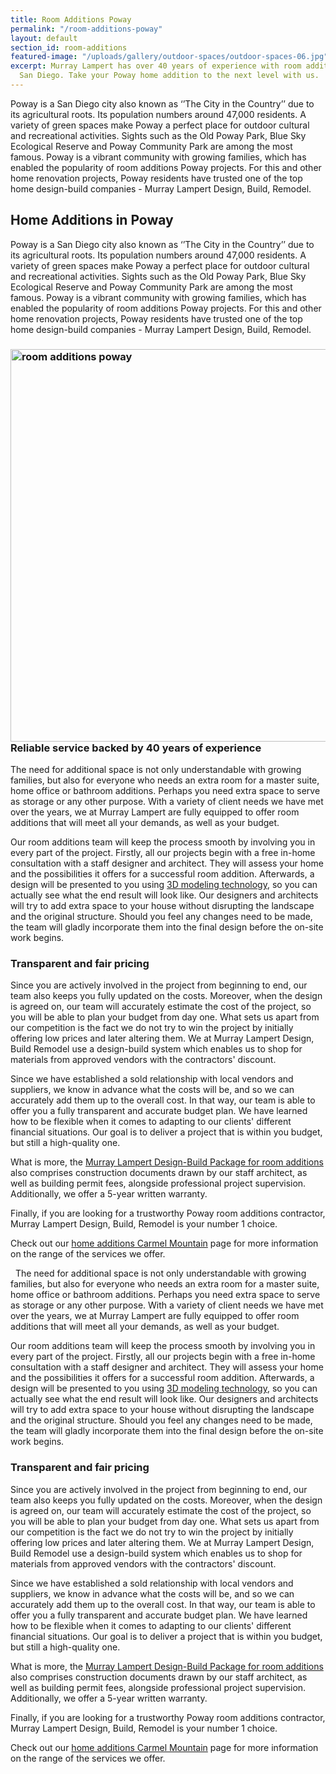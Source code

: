 ```yaml
---
title: Room Additions Poway
permalink: "/room-additions-poway"
layout: default
section_id: room-additions
featured-image: "/uploads/gallery/outdoor-spaces/outdoor-spaces-06.jpg"
excerpt: Murray Lampert has over 40 years of experience with room additions in Poway,
  San Diego. Take your Poway home addition to the next level with us.
---
```


Poway is a San Diego city also known as ‘’The City in the Country’’ due to its agricultural roots. Its population numbers around 47,000 residents. A variety of green spaces make Poway a perfect place for outdoor cultural and recreational activities. Sights such as the Old Poway Park, Blue Sky Ecological Reserve and Poway Community Park are among the most famous. Poway is a vibrant community with growing families, which has enabled the popularity of room additions Poway projects. For this and other home renovation projects, Poway residents have trusted one of the top home design-build companies - Murray Lampert Design, Build, Remodel.

## Home Additions in Poway

Poway is a San Diego city also known as ‘’The City in the Country’’ due to its agricultural roots. Its population numbers around 47,000 residents. A variety of green spaces make Poway a perfect place for outdoor cultural and recreational activities. Sights such as the Old Poway Park, Blue Sky Ecological Reserve and Poway Community Park are among the most famous. Poway is a vibrant community with growing families, which has enabled the popularity of room additions Poway projects. For this and other home renovation projects, Poway residents have trusted one of the top home design-build companies - Murray Lampert Design, Build, Remodel.
<h3><img class="aligncenter wp-image-3087 size-large" src="http://murraylampert.com/wp-content/uploads/3.-Brown-Rear-2-After-1024x684.jpg" alt="room additions poway" width="940" height="628" />Reliable service backed by 40 years of experience</h3>
The need for additional space is not only understandable with growing families, but also for everyone who needs an extra room for a master suite, home office or bathroom additions. Perhaps you need extra space to serve as storage or any other purpose. With a variety of client needs we have met over the years, we at Murray Lampert are fully equipped to offer room additions that will meet all your demands, as well as your budget.

Our room additions team will keep the process smooth by involving you in every part of the project. Firstly, all our projects begin with a free in-home consultation with a staff designer and architect. They will assess your home and the possibilities it offers for a successful room addition. Afterwards, a design will be presented to you using <a href="http://murraylampert.com/3d-architectural-rendering-services/">3D modeling technology</a>, so you can actually see what the end result will look like. Our designers and architects will try to add extra space to your house without disrupting the landscape and the original structure. Should you feel any changes need to be made, the team will gladly incorporate them into the final design before the on-site work begins.
<h3>Transparent and fair pricing</h3>
Since you are actively involved in the project from beginning to end, our team also keeps you fully updated on the costs. Moreover, when the design is agreed on, our team will accurately estimate the cost of the project, so you will be able to plan your budget from day one. What sets us apart from our competition is the fact we do not try to win the project by initially offering low prices and later altering them. We at Murray Lampert Design, Build Remodel use a design-build system which enables us to shop for materials from approved vendors with the contractors' discount.

Since we have established a sold relationship with local vendors and suppliers, we know in advance what the costs will be, and so we can accurately add them up to the overall cost. In that way, our team is able to offer you a fully transparent and accurate budget plan. We have learned how to be flexible when it comes to adapting to our clients' different financial situations. Our goal is to deliver a project that is within you budget, but still a high-quality one.

What is more, the <a href="http://murraylampert.com/san-diego-design-build-contractors/">Murray Lampert Design-Build Package for room additions</a> also comprises construction documents drawn by our staff architect, as well as building permit fees, alongside professional project supervision. Additionally, we offer a 5-year written warranty.

Finally, if you are looking for a trustworthy Poway room additions contractor, Murray Lampert Design, Build, Remodel is your number 1 choice.

Check out our <a href="http://murraylampert.com/home-additions-carmel-mountain">home additions Carmel Mountain</a> page for more information on the range of the services we offer.

&nbsp;
The need for additional space is not only understandable with growing families, but also for everyone who needs an extra room for a master suite, home office or bathroom additions. Perhaps you need extra space to serve as storage or any other purpose. With a variety of client needs we have met over the years, we at Murray Lampert are fully equipped to offer room additions that will meet all your demands, as well as your budget.

Our room additions team will keep the process smooth by involving you in every part of the project. Firstly, all our projects begin with a free in-home consultation with a staff designer and architect. They will assess your home and the possibilities it offers for a successful room addition. Afterwards, a design will be presented to you using <a href="http://murraylampert.com/3d-architectural-rendering-services/">3D modeling technology</a>, so you can actually see what the end result will look like. Our designers and architects will try to add extra space to your house without disrupting the landscape and the original structure. Should you feel any changes need to be made, the team will gladly incorporate them into the final design before the on-site work begins.
<h3>Transparent and fair pricing</h3>
Since you are actively involved in the project from beginning to end, our team also keeps you fully updated on the costs. Moreover, when the design is agreed on, our team will accurately estimate the cost of the project, so you will be able to plan your budget from day one. What sets us apart from our competition is the fact we do not try to win the project by initially offering low prices and later altering them. We at Murray Lampert Design, Build Remodel use a design-build system which enables us to shop for materials from approved vendors with the contractors' discount.

Since we have established a sold relationship with local vendors and suppliers, we know in advance what the costs will be, and so we can accurately add them up to the overall cost. In that way, our team is able to offer you a fully transparent and accurate budget plan. We have learned how to be flexible when it comes to adapting to our clients' different financial situations. Our goal is to deliver a project that is within you budget, but still a high-quality one.

What is more, the <a href="http://murraylampert.com/san-diego-design-build-contractors/">Murray Lampert Design-Build Package for room additions</a> also comprises construction documents drawn by our staff architect, as well as building permit fees, alongside professional project supervision. Additionally, we offer a 5-year written warranty.

Finally, if you are looking for a trustworthy Poway room additions contractor, Murray Lampert Design, Build, Remodel is your number 1 choice.

Check out our <a href="http://murraylampert.com/home-additions-carmel-mountain">home additions Carmel Mountain</a> page for more information on the range of the services we offer.
